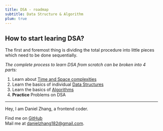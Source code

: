 ```yaml
---
title: DSA - roadmap
subtitle: Data Structure & Algorithm
plum: true
---
```


## How to start learing DSA?

The first and foremost thing is dividing the total procedure into little pieces which need to be done sequentially.

*The complete process to learn DSA from scratch can be broken into 4 parts:*

1. Learn about [Time and Space complexities]()
2. Learn the basics of individual [Data Structures](/structures)
3. Learn the basics of [Algorithms](/algorithms)
4. **Practice** Problems on DSA

***

Hey, I am Daniel Zhang, a frontend coder.

Find me on [GitHub](https://github.com/danielzhang183)<br>
Mail me at [danielzhang182@gmail.com](mailto:danielzhang182@gmail.com).<br>
